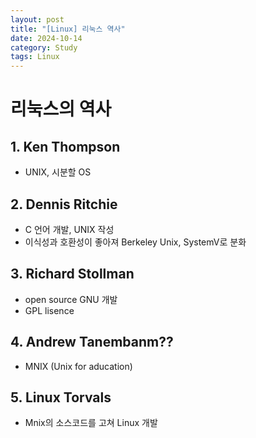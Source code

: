 ```yaml
---
layout: post
title: "[Linux] 리눅스 역사"
date: 2024-10-14
category: Study
tags: Linux
---
```


# 리눅스의 역사

## 1. Ken Thompson

- UNIX, 시분할 OS

## 2. Dennis Ritchie

- C 언어 개발, UNIX 작성
- 이식성과 호환성이 좋아져 Berkeley Unix, SystemV로 분화

## 3. Richard Stollman

- open source GNU 개발
- GPL lisence

## 4. Andrew Tanembanm??

- MNIX (Unix for aducation)

## 5. Linux Torvals

- Mnix의 소스코드를 고쳐 Linux 개발
